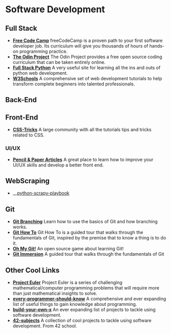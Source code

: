 # Software Development
## Full Stack
* __[Free Code Camp](https://www.freecodecamp.org/)__
  freeCodeCamp is a proven path to your first software developer job. Its curriculum will give you thousands of hours of hands-on programming practice.
* __[The Odin Project](https://www.theodinproject.com/)__
  The Odin Project provides a free open source coding curriculum that can be taken entirely online.
* __[Full Stack Python](https://www.fullstackpython.com/)__
  A very useful site for learning all the ins and outs of python web development.
* __[W3Schools](https://www.w3schools.com/)__
  A comprehensive set of web development tutorials to help transform complete beginners into talented professionals.
## Back-End
## Front-End
* __[CSS-Tricks](https://css-tricks.com/)__
  A large community with all the tutorials tips and tricks related to CSS.
### UI/UX
* __[Pencil & Paper Articles](https://pencilandpaper.io/articles/)__
  A great place to learn how to improve your UI/UX skills and develop a better front end.
## WebScraping
* __[python-scrapy-playbook](https://scrapeops.io/python-scrapy-playbook/)
## Git
* __[Git Branching](https://learngitbranching.js.org/)__
  Learn how to use the basics of Git and how branching works.
* __[Git How To](https://githowto.com/)__
  Git How To is a guided tour that walks through the fundamentals of Git, inspired by the premise that to know a thing is to do it.
* __[Oh My Git!](https://ohmygit.org/)__
  An open source game about learning Git!
* __[Git Immersion](https://gitimmersion.com/)__
  A guided tour that walks through the fundamentals of Git
## Other Cool Links
* __[Project Euler](https://projecteuler.net/)__
  Project Euler is a series of challenging mathematical/computer programming problems that will require more than just mathematical insights to solve.
* __[every-programmer-should-know](https://github.com/mtdvio/every-programmer-should-know)__
A comprehensive and ever expanding list of useful things to gain knowledge about programming.
* __[build-your-own-x](https://github.com/danistefanovic/build-your-own-x)__
An ever expanding list of projects to tackle using software development.
* __[42-subjects](https://github.com/fpetras/42-subjects)__
A collection of cool projects to tackle using software development. From 42 school.
